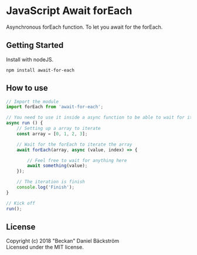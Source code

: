 # JavaScript Await forEach

Asynchronous forEach function. To let you await for the forEach.

## Getting Started

Install with nodeJS.

```console
npm install await-for-each
```

## How to use

```javascript
// Import the module
import forEach from 'await-for-each';

// You need to use it inside a async function to be able to wait for it to be finish
async run () {
	// Setting up a array to iterate
	const array = [0, 1, 2, 3];

	// Wait for the forEach to iterate the array
	await forEach(array, async (value, index) => {

		// Feel free to wait for anything here
		await something(value);
	});

	// The iteration is finish
	console.log('Finish');
}

// Kick off
run();
```

## License

Copyright (c) 2018 "Beckan" Daniel Bäckström  
Licensed under the MIT license.